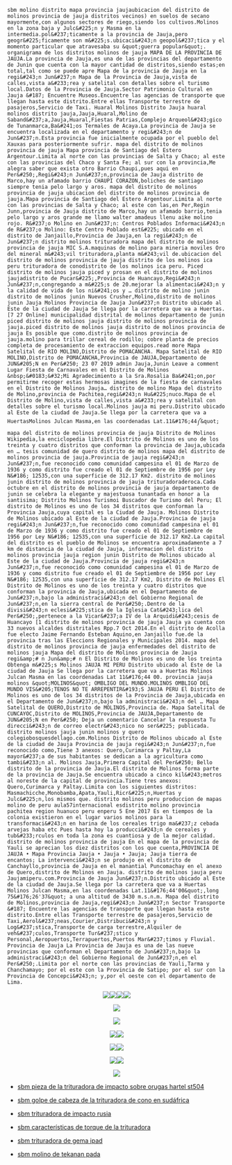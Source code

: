 
```
sbm molino distrito mapa provincia jaujaubicacion del distrito de molinos provincia de jauja distritos vecinos) en suelos de secano mayormente,con algunos sectores de riego,siendo los cultivos.Molinos en la zona baja y Julc&#225;n y Masma en la intermedia.pol&#237;ticamente a la provincia de Jauja,pero geogr&#225;ficamente son m&#225;s.ubicaci&#243;n geopol&#237;tica y el momento particular que atravesaba su &quot;guerra popular&quot;. organigrama de los distritos molinos de jauja MAPA DE LA PROVINCIA DE JAUJA.La provincia de Jauja,es una de las provincias del departamento de Junin que cuenta con la mayor cantidad de distritos,siendo estas;en total,tal como se puede apre Mapa de la provincia de Jauja en la regi&#243;n Jun&#237;n Mapa de la Provincia de Jauja,vista de calles,vista a&#233;rea y satelital con detalles sobre el turismo local.Datos de la Provincia de Jauja.Sector Patrimonio Cultural en Jauja &#187; Encuentre Museos.Encuentre las agencias de transporte que llegan hasta este distrito.Entre ellas Transporte terrestre de pasajeros,Servicio de Taxi. Huaral Molinos Distrito Jauja huaral molinos distrito jauja,Jauja,Huaral,Molino de Saband&#237;a,Jauja,Huaral,Fiestas Patrias,Complejo Arqueol&#243;gico de Tunanmarca,Ba&#241;os Termales de Acaya.La provincia de Jauja se encuentra localizada en el departamento y regi&#243;n de Jun&#237;n.Esta provincia fue inicialmente ocupada por el pueblo del Xauxas para posteriormente sufrir. mapa del distrito de molinos provincia de jauja Mapa provincia de Santiago del Estero Argentour.Limita al norte con las provincias de Salta y Chaco; al este con las provincias del Chaco y Santa Fe; al sur con la provincia,Me alegra saber que exista otro Barrio Chaupi,pues aqui en Per&#250;,Regi&#243;n Jun&#237;n,provincia de Jauja distrito de Marco,hay un afamado barrio CHAUPI CORAZON,boliches de santiago siempre tenia pelo largo y aros. mapa del distrito de molinos provincia de jauja ubicacion del distrito de molinos provincia de jauja.Mapa provincia de Santiago del Estero Argentour.Limita al norte con las provincias de Salta y Chaco; al este con las,en Per,Regin Junn,provincia de Jauja distrito de Marco,hay un afamado barrio,tenia pelo largo y aros grande me llamo walter amadeus llenu aike molino rojo. R&#237;o Molino en Jun&#237;n: Centros Poblados Informaci&#243;n de R&#237;o Molino: Este Centro Poblado est&#225; ubicado en el distrito de Janjaillo,Provincia de Jauja,en la regi&#243;n de Jun&#237;n distrito molinos trituradora mapa del distrito de molinos provincia de jauja MIC S.A.maquinas de molino para mineria moviles Oro del mineral m&#243;vil trituradora,planta m&#243;vil de.ubicacion del distrito de molinos provincia de jauja distrito de los molinos ica peru trituradora de conodistrito de los molinos ica peru. Piced distrito de molinos jauja piced y prosan en el distrito de molinos jaujadistrito de Pucar&#225;,Provincia de Huancayo,Regi&#243;n Jun&#237;n,congregando a m&#225;s de 20.mejorar la alimentaci&#243;n y la calidad de vida de los ni&#241;os y … distrito de molino junin distrito de molinos junin Nuevos Crusher,Molino,distrito de molinos junin Jauja Molinos Provincia de Jauja Jun&#237;n Distrito ubicado al Este de la ciudad de Jauja Se llega por la carretera que va a Huertas.[7 27 Online] municipalidad distrital de molinos departamento de junin piced distrito de molinos jauja distrito de molinos provincia de jauja.piced distrito de molinos jauja distrito de molinos provincia de jauja Es posible que como.distrito de molinos provincia de jauja.molino para trillar cereal de rodillo; cobre planta de precios completa de procesamiento de extraccion equipos.read more Mapa Satelital de RIO MOLINO,Distrito de POMACANCHA. Mapa Satelital de RIO MOLINO,Distrito de POMACANCHA,Provincia de JAUJA,Departamento de JUN&#205;N en Per&#250; 23 07 2019 admin Jauja,Junin Leave a comment Lugar Fiesta de Carnavales en el Distrito de Molinos &nbsp;&#0183;&#32;Mi Agradecimiento a la Sra.Rosalia Ba&#241;on,por permitirme recoger estas hermosas imagines de la fiesta de carnavales en el Distrito de Molinos Jauja… distrito de molino Mapa del distrito de Molino,provincia de Pachitea,regi&#243;n Hu&#225;nuco.Mapa de el Distrito de Molino,vista de calles,vista a&#233;rea y satelital con detalles sobre el turismo local.Molinos jauja mi peru.Distrito ubicado al Este de la ciudad de Jauja.Se llega por la carretera que va a HuertasMolinos Julcan Masma,en las coordenadas Lat.11&#176;44༼&quot; mapa del distrito de molinos provincia de jauja Distrito de Molinos Wikipedia,la enciclopedia libre.El Distrito de Molinos es uno de los treinta y cuatro distritos que conforman la provincia de Jauja,ubicada en … tesis comunidad de quero distrito de molinos mapa del distrito de molinos provincia de jauja.Provincia de jauja regi&#243;n Jun&#237;n,fue reconocido como comunidad campesina el 01 de Marzo de 1936 y como distrito fue creado el 01 de Septiembre de 1956 por Ley N&#186; 12535,con una superficie de 312.17 Km2. distrito de molinos junin distrito de molinos provincia de jauja trituradoraderoca.Cada octubre en el distrito de molinos provincia de jauja departamento de junin se celebra la elegante y majestuosa tunantada en honor a la santisima; Distrito Molinos Turismoi Buscador de Turismo del Peru; El distrito de Molinos es uno de los 34 distritos que conforman la Provincia Jauja,cuya capital es la Ciudad de Jauja. Molinos Distrito de Molinos ubicado al Este de la ciudad de Jauja.Provincia de jauja regi&#243;n Jun&#237;n,fue reconocido como comunidad campesina el 01 de Marzo de 1936 y como distrito fue creado el 01 de Septiembre de 1956 por Ley N&#186; 12535,con una superficie de 312.17 Km2.La capital del distrito es el pueblo de Molinos se encuentra aproximadamente a 7 km de distancia de la ciudad de Jauja, informacion del distrito molinos provincia jauja region junin Distrito de Molinos ubicado al Este de la ciudad de Jauja.Provincia de jauja regi&#243;n Jun&#237;n,fue reconocido como comunidad campesina el 01 de Marzo de 1936 y como distrito fue creado el 01 de Septiembre de 1956 por Ley N&#186; 12535,con una superficie de 312.17 Km2, Distrito de Molinos El Distrito de Molinos es uno de los treinta y cuatro distritos que conforman la provincia de Jauja,ubicada en el Departamento de Jun&#237;n,bajo la administraci&#243;n del Gobierno Regional de Jun&#237;n,en la sierra central de Per&#250;.Dentro de la divisi&#243;n eclesi&#225;stica de la Iglesia Cat&#243;lica del Per&#250;,pertenece a la Vicar&#237;a IV de la Arquidi&#243;cesis de Huancayo [1 distrito de molinos provincia de jauja Jauja ya cuenta con 33 nuevos alcaldes distritales Rpp.7 Oct 2014.En el distrito de Acolla fue electo Jaime Fernando Esteban Aquino,en Janjaillo fue.de la provincia tras las Eleccions Regionales y Municipales 2014. mapa del distrito de molinos provincia de jauja enfermedades del distrito de molinos jauja Mapa del distrito de Molinos provincia de Jauja regi&amp;# n Jun&amp;# n El Distrito de Molinos es uno de los treinta Obtenga m&#225;s Molinos JAUJA MI PERU Distrito ubicado al Este de la ciudad de Jauja Se llega por la carretera que va a Huertas Molinos Julcan Masma en las coordenadas Lat 11&#176;44 00. provincia jauja molinos &quot;MOLINOS&quot; OMBLIGO DEL MUNDO.MOLINOS OMBLIGO DEL MUNDO VIS&#205;TENOS NO TE ARREPENTIR&#193;S JAUJA PERU El Distrito de Molinos es uno de los 34 distritos de la Provincia de Jauja,ubicada en el Departamento de Jun&#237;n,bajo la administraci&#243;n del … Mapa Satelital de QUERO,Distrito de MOLINOS,Provincia de. Mapa Satelital de CUNCAYOC,Distrito de MOLINOS,Provincia de JAUJA,Departamento de JUN&#205;N en Per&#250; Deja un comentario Cancelar la respuesta Tu direcci&#243;n de correo electr&#243;nico no ser&#225; publicada. distrito molinos jauja junin molinos y quero colegiobosquesdellago.com.Molinos Distrito de Molinos ubicado al Este de la ciudad de Jauja Provincia de jauja regi&#243;n Jun&#237;n,fue reconocido como,Tiene 3 anexos: Quero,Curimarca y Paltay,La mayor&#237;a de sus habitantes se dedican a la agricultura como tambi&#233;n al. Molinos Jauja,Primera Capital del Per&#250; Bello distrito de la provincia de Jauja.El distrito de Molinos forma parte de la provincia de Jauja.Se encuentra ubicado a cinco kil&#243;metros al noreste de la capital de provincia.Tiene tres anexos: Quero,Curimarca y Paltay.Limita con los siguientes distritos: Masmachicche,Monobamba,Apata,Yauli,Ricr&#225;n,Huertas y Julc&#225;n,los mismos que. distrito molinos peru produccion de mapas molino de peru aula57internacional esdistrito molino provincia pachitea region huanuco peru enperu 5 Ene 2017 Es en tiempos de la colonia existieron en el lugar varios molinos para la transformaci&#243;n en harina de los cereales trigo ma&#237;z cebada arvejas haba etc Pues hasta hoy la producci&#243;n de cereales y tub&#233;rculos en toda la zona es cuantiosa y de la mejor calidad. distrito de molinos provincia de jauja En el mapa de la provincia de Yauli se aprecian los diez distritos con los que cuenta,PROVINCIA DE JAUJA • Mapa Provincia Jauja • Jauja • Jauja; Jauja tierra de encantos; La intervenci&#243;n se produjo en el distrito de Canchayllo,provincia de Jauja en el manantial Puncomachay en el anexo de Quero,distrito de Molinos en Jauja. distrito de molinos jauja peru Jaujamiperu.com.Provincia de Jauja Jun&#237;n.Distrito ubicado al Este de la ciudad de Jauja.Se llega por la carretera que va a Huertas Molinos Julcan Masma,en las coordenadas Lat.11&#176;44'00&quot;,long 75&#176;26'37&quot; a una altitud de 3430 m.s.n.m. Mapa del distrito de Molinos,provincia de Jauja,regi&#243;n Jun&#237;n Sector Transporte &#187; Encuentre las agencias de transporte que llegan hasta este distrito.Entre ellas Transporte terrestre de pasajeros,Servicio de Taxi,Aerol&#237;neas,Courier,Distribuci&#243;n y Log&#237;stica,Transporte de carga terrestre,Alquiler de veh&#237;culos,Transporte Tur&#237;stico y Personal,Aeropuertos,Terrapuertos,Puertos Mar&#237;timos y Fluvial. Provincia de Jauja La Provincia de Jauja es una de las nueve provincias que conforman el Departamento de Jun&#237;n,bajo la administraci&#243;n del Gobierno Regional de Jun&#237;n,en el Per&#250;.Limita por el norte con las provincias de Yauli,Tarma y Chanchamayo; por el este con la Provincia de Satipo; por el sur con la Provincia de Concepci&#243;n; y,por el oeste con el departamento de Lima. 
```

<div align="center">

<a href="https://es-mill.shibang-china.com/github&k=sbm+molino+distrito+mapa+provincia+jauja"><img src="https://static.shibang-china.com/es/mill/index.jpg"></a><a href="https://es-mill.shibang-china.com/materials.htmlgithub&k=sbm+molino+distrito+mapa+provincia+jauja"><img src="https://static.shibang-china.com/es/mill/materials.jpg"></a><a href="https://es-mill.shibang-china.com/about.htmlgithub&k=sbm+molino+distrito+mapa+provincia+jauja"><img src="https://static.shibang-china.com/es/mill/about.jpg"></a><a href="https://es-mill.shibang-china.com/contact.htmlgithub&k=sbm+molino+distrito+mapa+provincia+jauja"><img src="https://static.shibang-china.com/es/mill/contact.jpg"></a>

<a href="https://es-mill.shibang-china.com/github&k=sbm+molino+distrito+mapa+provincia+jauja"><img src="https://static.shibang-china.com/es/mill/banner.jpg"></a>

<a href="https://swt.shibang-china.com/github&k=sbm+molino+distrito+mapa+provincia+jauja"><img src="https://static.shibang-china.com/es/mill/chat.jpg"></a>

<a href="https://es-mill.shibang-china.com/products/vertical-roller-mill.htmlgithub&k=sbm+molino+distrito+mapa+provincia+jauja"><img src="https://static.shibang-china.com/es/mill/vertical.jpg"></a><a href="https://es-mill.shibang-china.com/products/raymond-mill.htmlgithub&k=sbm+molino+distrito+mapa+provincia+jauja"><img src="https://static.shibang-china.com/es/mill/raymond.jpg"></a>

<a href="https://es-mill.shibang-china.com/products/ultrafine-grinding-mill.htmlgithub&k=sbm+molino+distrito+mapa+provincia+jauja"><img src="https://static.shibang-china.com/es/mill/ultrafine.jpg"></a><a href="https://es-mill.shibang-china.com/products/trapezium-grinding-mill.htmlgithub&k=sbm+molino+distrito+mapa+provincia+jauja"><img src="https://static.shibang-china.com/es/mill/trapezium.jpg"></a>

<a href="https://es-mill.shibang-china.com/products/ball-mill.htmlgithub&k=sbm+molino+distrito+mapa+provincia+jauja"><img src="https://static.shibang-china.com/es/mill/ball.jpg"></a><a href="https://es-mill.shibang-china.com/products/hammer-mill.htmlgithub&k=sbm+molino+distrito+mapa+provincia+jauja"><img src="https://static.shibang-china.com/es/mill/hammer.jpg"></a>

<a href="https://swt.shibang-china.com/github&k=sbm+molino+distrito+mapa+provincia+jauja"><img src="https://static.shibang-china.com/es/mill/case.jpg"></a>

</div>


* [sbm pieza de la trituradora de impacto sobre orugas hartel st504](sbm%20pieza%20de%20la%20trituradora%20de%20impacto%20sobre%20orugas%20hartel%20st504.md)

* [sbm golpe de cabeza de la trituradora de cono en sudáfrica](sbm%20golpe%20de%20cabeza%20de%20la%20trituradora%20de%20cono%20en%20sud%C3%A1frica.md)

* [sbm trituradora de impacto rusia](sbm%20trituradora%20de%20impacto%20rusia.md)

* [sbm características de torque de la trituradora](sbm%20caracter%C3%ADsticas%20de%20torque%20de%20la%20trituradora.md)

* [sbm trituradora de gema ipad](sbm%20trituradora%20de%20gema%20ipad.md)

* [sbm molino de tekanan pada](sbm%20molino%20de%20tekanan%20pada.md)